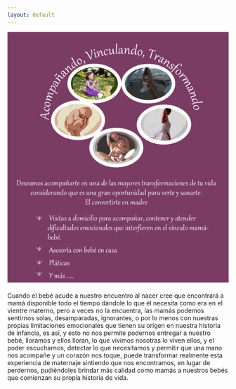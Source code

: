 ```yaml
---
layout: default
---
```


![nanabi](/assets/images/inicio-nanabi.jpg)

Cuando el bebé acude a nuestro encuentro al nacer cree que encontrará a mamá disponible todo el tiempo dándole lo que él necesita como era en el vientre materno, pero a veces no la encuentra, las mamás podemos sentirnos solas, desamparadas, ignorantes, o por lo menos con nuestras propias limitaciones emocionales que tienen su origen en nuestra historia de infancia, es así, y esto no nos permite podernos entregar a nuestro bebé,  lloramos y ellos lloran, lo que vivimos nosotras lo viven ellos, y el poder escucharnos, detectar lo que necesitamos y permitir que una mano nos acompañe y un corazón nos toque,  puede transformar realmente esta experiencia de maternaje sintiendo que nos encontramos, en lugar de perdernos, pudiéndoles brindar más calidad como mamás a nuestros bebés que comienzan su propia historia de vida.


